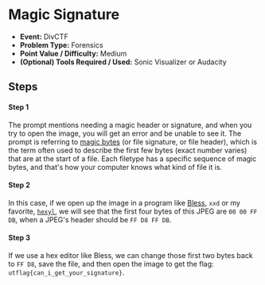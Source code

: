 # Magic Signature
* **Event:** DivCTF
* **Problem Type:** Forensics
* **Point Value / Difficulty:** Medium
* **(Optional) Tools Required / Used:** Sonic Visualizer or Audacity

## Steps​
#### Step 1
The prompt mentions needing a magic header or signature, and when you try to open the image, you will get an error and be unable to see it. The prompt is referring to [magic bytes](https://en.wikipedia.org/wiki/List_of_file_signatures) (or file signature, or file header), which is the term often used to describe the first few bytes (exact number varies) that are at the start of a file. Each filetype has a specific sequence of magic bytes, and that's how your computer knows what kind of file it is.

#### Step 2
In this case, if we open up the image in a program like [Bless](https://github.com/bwrsandman/Bless), `xxd` or my favorite, [`hexyl`](https://github.com/sharkdp/hexyl), we will see that the first four bytes of this JPEG are `00 00 FF DB`, when a JPEG's header should be `FF D8 FF DB`.

#### Step 3
If we use a hex editor like Bless, we can change those first two bytes back to `FF D8`, save the file, and then open the image to get the flag: `utflag{can_i_get_your_signature}`.
